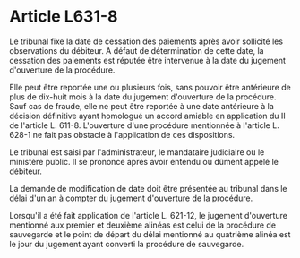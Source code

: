 # Article L631-8

Le tribunal fixe la date de cessation des paiements après avoir sollicité les observations du débiteur. A défaut de détermination de cette date, la cessation des paiements est réputée être intervenue à la date du jugement d'ouverture de la procédure.

Elle peut être reportée une ou plusieurs fois, sans pouvoir être antérieure de plus de dix-huit mois à la date du jugement d'ouverture de la procédure. Sauf cas de fraude, elle ne peut être reportée à une date antérieure à la décision définitive ayant homologué un accord amiable en application du II de l'article L. 611-8. L'ouverture d'une procédure mentionnée à l'article L. 628-1 ne fait pas obstacle à l'application de ces dispositions.

Le tribunal est saisi par l'administrateur, le mandataire judiciaire ou le ministère public. Il se prononce après avoir entendu ou dûment appelé le débiteur.

La demande de modification de date doit être présentée au tribunal dans le délai d'un an à compter du jugement d'ouverture de la procédure.

Lorsqu'il a été fait application de l'article L. 621-12, le jugement d'ouverture mentionné aux premier et deuxième alinéas est celui de la procédure de sauvegarde et le point de départ du délai mentionné au quatrième alinéa est le jour du jugement ayant converti la procédure de sauvegarde.
